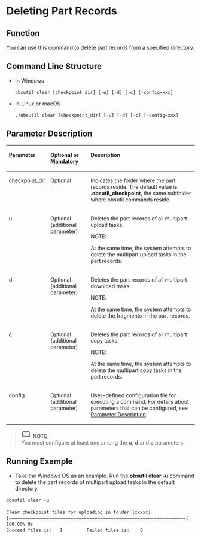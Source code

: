 # Deleting Part Records<a name="EN-US_TOPIC_0141181370"></a>

## Function<a name="section1479112110815"></a>

You can use this command to delete part records from a specified directory.

## Command Line Structure<a name="section1220752192216"></a>

-   In Windows

    ```
    obsutil clear [checkpoint_dir] [-u] [-d] [-c] [-config=xxx]
    ```

-   In Linux or macOS

    ```
    ./obsutil clear [checkpoint_dir] [-u] [-d] [-c] [-config=xxx]
    ```


## Parameter Description<a name="section6559191102418"></a>

<a name="table10831182114445"></a>
<table><thead align="left"><tr id="row683212154419"><th class="cellrowborder" valign="top" width="17%" id="mcps1.1.4.1.1"><p id="p118329219446"><a name="p118329219446"></a><a name="p118329219446"></a>Parameter</p>
</th>
<th class="cellrowborder" valign="top" width="22%" id="mcps1.1.4.1.2"><p id="p15137125919108"><a name="p15137125919108"></a><a name="p15137125919108"></a>Optional or Mandatory</p>
</th>
<th class="cellrowborder" valign="top" width="61%" id="mcps1.1.4.1.3"><p id="p12832121184414"><a name="p12832121184414"></a><a name="p12832121184414"></a>Description</p>
</th>
</tr>
</thead>
<tbody><tr id="row108328217449"><td class="cellrowborder" valign="top" width="17%" headers="mcps1.1.4.1.1 "><p id="p64495172515"><a name="p64495172515"></a><a name="p64495172515"></a>checkpoint_dir</p>
</td>
<td class="cellrowborder" valign="top" width="22%" headers="mcps1.1.4.1.2 "><p id="p154316502519"><a name="p154316502519"></a><a name="p154316502519"></a>Optional</p>
</td>
<td class="cellrowborder" valign="top" width="61%" headers="mcps1.1.4.1.3 "><p id="p17425512259"><a name="p17425512259"></a><a name="p17425512259"></a>Indicates the folder where the part records reside. The default value is <strong id="b5631204151111"><a name="b5631204151111"></a><a name="b5631204151111"></a>.obsutil_checkpoint</strong>, the same subfolder where obsutil commands reside.</p>
</td>
</tr>
<tr id="row32014962815"><td class="cellrowborder" valign="top" width="17%" headers="mcps1.1.4.1.1 "><p id="p82054920283"><a name="p82054920283"></a><a name="p82054920283"></a>u</p>
</td>
<td class="cellrowborder" valign="top" width="22%" headers="mcps1.1.4.1.2 "><p id="p4454146102911"><a name="p4454146102911"></a><a name="p4454146102911"></a>Optional (additional parameter)</p>
</td>
<td class="cellrowborder" valign="top" width="61%" headers="mcps1.1.4.1.3 "><p id="p52015497289"><a name="p52015497289"></a><a name="p52015497289"></a>Deletes the part records of all multipart upload tasks.</p>
<div class="note" id="note148764412348"><a name="note148764412348"></a><a name="note148764412348"></a><span class="notetitle"> NOTE: </span><div class="notebody"><p id="p184871144203418"><a name="p184871144203418"></a><a name="p184871144203418"></a>At the same time, the system attempts to delete the multipart upload tasks in the part records.</p>
</div></div>
</td>
</tr>
<tr id="row1155655010280"><td class="cellrowborder" valign="top" width="17%" headers="mcps1.1.4.1.1 "><p id="p1655610501288"><a name="p1655610501288"></a><a name="p1655610501288"></a>d</p>
</td>
<td class="cellrowborder" valign="top" width="22%" headers="mcps1.1.4.1.2 "><p id="p124553652918"><a name="p124553652918"></a><a name="p124553652918"></a>Optional (additional parameter)</p>
</td>
<td class="cellrowborder" valign="top" width="61%" headers="mcps1.1.4.1.3 "><p id="p1055655042814"><a name="p1055655042814"></a><a name="p1055655042814"></a>Deletes the part records of all multipart download tasks.</p>
<div class="note" id="note1018343543718"><a name="note1018343543718"></a><a name="note1018343543718"></a><span class="notetitle"> NOTE: </span><div class="notebody"><p id="p18183183523719"><a name="p18183183523719"></a><a name="p18183183523719"></a>At the same time, the system attempts to delete the fragments in the part records.</p>
</div></div>
</td>
</tr>
<tr id="row5616115192814"><td class="cellrowborder" valign="top" width="17%" headers="mcps1.1.4.1.1 "><p id="p561675112281"><a name="p561675112281"></a><a name="p561675112281"></a>c</p>
</td>
<td class="cellrowborder" valign="top" width="22%" headers="mcps1.1.4.1.2 "><p id="p745815619297"><a name="p745815619297"></a><a name="p745815619297"></a>Optional (additional parameter)</p>
</td>
<td class="cellrowborder" valign="top" width="61%" headers="mcps1.1.4.1.3 "><p id="p14616651172819"><a name="p14616651172819"></a><a name="p14616651172819"></a>Deletes the part records of all multipart copy tasks.</p>
<div class="note" id="note28911225113717"><a name="note28911225113717"></a><a name="note28911225113717"></a><span class="notetitle"> NOTE: </span><div class="notebody"><p id="p12892112516371"><a name="p12892112516371"></a><a name="p12892112516371"></a>At the same time, the system attempts to delete the multipart copy tasks in the part records.</p>
</div></div>
</td>
</tr>
<tr id="row20579102283818"><td class="cellrowborder" valign="top" width="17%" headers="mcps1.1.4.1.1 "><p id="p153951131317"><a name="p153951131317"></a><a name="p153951131317"></a>config</p>
</td>
<td class="cellrowborder" valign="top" width="22%" headers="mcps1.1.4.1.2 "><p id="p12395135316"><a name="p12395135316"></a><a name="p12395135316"></a>Optional (additional parameter)</p>
</td>
<td class="cellrowborder" valign="top" width="61%" headers="mcps1.1.4.1.3 "><p id="p43952034313"><a name="p43952034313"></a><a name="p43952034313"></a>User-defined configuration file for executing a command. For details about parameters that can be configured, see <a href="parameter-description.md">Parameter Description</a>.</p>
</td>
</tr>
</tbody>
</table>

>![](public_sys-resources/icon-note.gif) **NOTE:**   
>You must configure at least one among the  **u**,  **d**  and  **c**  parameters.  

## Running Example<a name="section15899161919244"></a>

-   Take the Windows OS as an example. Run the  **obsutil clear -u**  command to delete the part records of multipart upload tasks in the default directory.

```
obsutil clear -u

Clear checkpoint files for uploading in folder [xxxxx]
[==================================================================] 100.00% 0s
Succeed files is:   1         Failed files is:    0
```

